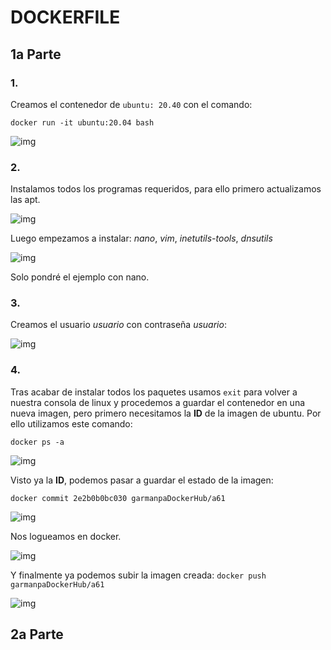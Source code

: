 # DOCKERFILE

## 1a Parte

### 1.
Creamos el contenedor de `ubuntu: 20.40` con el comando:

`docker run -it ubuntu:20.04 bash`

![img]()

### 2.
Instalamos todos los programas requeridos, para ello primero actualizamos las apt.

![img]()

Luego empezamos a instalar: *nano*, *vim*, *inetutils-tools*, *dnsutils*

![img]()

Solo pondré el ejemplo con nano.


### 3.
Creamos el usuario *usuario*  con contraseña *usuario*:

![img]()

### 4.
Tras acabar de instalar todos los paquetes usamos `exit` para volver a nuestra consola de linux y procedemos a guardar el contenedor en una nueva imagen, pero primero necesitamos la **ID** de la imagen de ubuntu. Por ello utilizamos este comando: 

`docker ps -a`

![img]()

Visto ya la **ID**, podemos pasar a guardar el estado de la imagen:

`docker commit 2e2b0b0bc030 garmanpaDockerHub/a61`

![img]()

Nos logueamos en docker.

![img]()

Y finalmente ya podemos subir la imagen creada:
`docker push garmanpaDockerHub/a61`

![img]()


## 2a Parte
